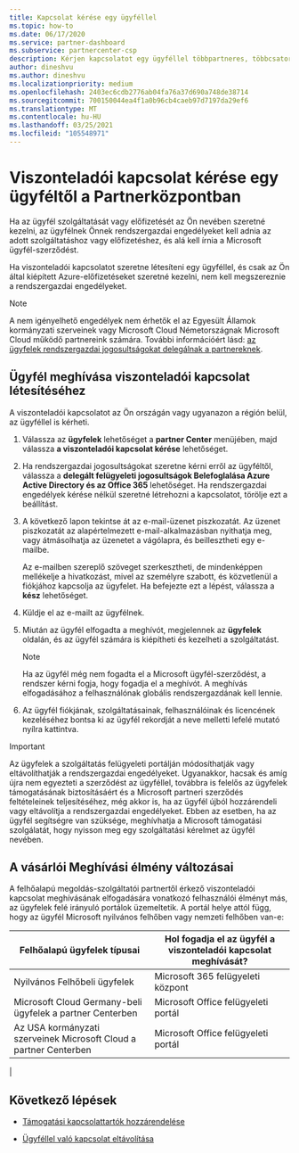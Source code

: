 ```yaml
---
title: Kapcsolat kérése egy ügyféllel
ms.topic: how-to
ms.date: 06/17/2020
ms.service: partner-dashboard
ms.subservice: partnercenter-csp
description: Kérjen kapcsolatot egy ügyféllel többpartneres, többcsatornás forgatókönyvek esetén, vagy ha az ügyfél meghatalmazott rendszergazdai jogosultságait vissza kell állítani.
author: dineshvu
ms.author: dineshvu
ms.localizationpriority: medium
ms.openlocfilehash: 2403ec6cdb2776ab04fa76a37d690a748de38714
ms.sourcegitcommit: 700150044ea4f1a0b96cb4caeb97d7197da29ef6
ms.translationtype: MT
ms.contentlocale: hu-HU
ms.lasthandoff: 03/25/2021
ms.locfileid: "105548971"
---
```

# <a name="how-to-request-a-reseller-relationship-from-a-customer-in-partner-center"></a>Viszonteladói kapcsolat kérése egy ügyféltől a Partnerközpontban

Ha az ügyfél szolgáltatását vagy előfizetését az Ön nevében szeretné kezelni, az ügyfélnek Önnek rendszergazdai engedélyeket kell adnia az adott szolgáltatáshoz vagy előfizetéshez, és alá kell írnia a Microsoft ügyfél-szerződést.

Ha viszonteladói kapcsolatot szeretne létesíteni egy ügyféllel, és csak az Ön által kiépített Azure-előfizetéseket szeretné kezelni, nem kell megszereznie a rendszergazdai engedélyeket.

>[!NOTE] 
>A nem igényelhető engedélyek nem érhetők el az Egyesült Államok kormányzati szerveinek vagy Microsoft Cloud Németországnak Microsoft Cloud működő partnereink számára. További információért lásd: [az ügyfelek rendszergazdai jogosultságokat delegálnak a partnereknek](customers-revoke-admin-privileges.md).

## <a name="invite-a-customer-to-establish-a-reseller-relationship-with-you"></a>Ügyfél meghívása viszonteladói kapcsolat létesítéséhez

A viszonteladói kapcsolatot az Ön országán vagy ugyanazon a régión belül, az ügyféllel is kérheti.

1. Válassza az **ügyfelek** lehetőséget a **partner Center** menüjében, majd válassza **a viszonteladói kapcsolat kérése** lehetőséget.

2. Ha rendszergazdai jogosultságokat szeretne kérni erről az ügyféltől, válassza a **delegált felügyeleti jogosultságok Belefoglalása Azure Active Directory és az Office 365** lehetőséget. Ha rendszergazdai engedélyek kérése nélkül szeretné létrehozni a kapcsolatot, törölje ezt a beállítást.

3. A következő lapon tekintse át az e-mail-üzenet piszkozatát. Az üzenet piszkozatát az alapértelmezett e-mail-alkalmazásban nyithatja meg, vagy átmásolhatja az üzenetet a vágólapra, és beillesztheti egy e-mailbe.

   Az e-mailben szereplő szöveget szerkesztheti, de mindenképpen mellékelje a hivatkozást, mivel az személyre szabott, és közvetlenül a fiókjához kapcsolja az ügyfelet. Ha befejezte ezt a lépést, válassza a **kész** lehetőséget.

4. Küldje el az e-mailt az ügyfélnek.

5. Miután az ügyfél elfogadta a meghívót, megjelennek az **ügyfelek** oldalán, és az ügyfél számára is kiépítheti és kezelheti a szolgáltatást.

   > [!NOTE]
   > Ha az ügyfél még nem fogadta el a Microsoft ügyfél-szerződést, a rendszer kérni fogja, hogy fogadja el a meghívót. A meghívás elfogadásához a felhasználónak globális rendszergazdának kell lennie.

6. Az ügyfél fiókjának, szolgáltatásainak, felhasználóinak és licencének kezeléséhez bontsa ki az ügyfél rekordját a neve melletti lefelé mutató nyílra kattintva.

> [!IMPORTANT]  
> Az ügyfelek a szolgáltatás felügyeleti portálján módosíthatják vagy eltávolíthatják a rendszergazdai engedélyeket. Ugyanakkor, hacsak és amíg újra nem egyezteti a szerződést az ügyféllel, továbbra is felelős az ügyfelek támogatásának biztosításáért és a Microsoft partneri szerződés feltételeinek teljesítéséhez, még akkor is, ha az ügyfél újból hozzárendeli vagy eltávolítja a rendszergazdai engedélyeket. Ebben az esetben, ha az ügyfél segítségre van szüksége, meghívhatja a Microsoft támogatási szolgálatát, hogy nyisson meg egy szolgáltatási kérelmet az ügyfél nevében.

## <a name="changes-to-the-customer-invitation-experience"></a>A vásárlói Meghívási élmény változásai

A felhőalapú megoldás-szolgáltatói partnertől érkező viszonteladói kapcsolat meghívásának elfogadására vonatkozó felhasználói élményt más, az ügyfelek felé irányuló portálok üzemeltetik. A portál helye attól függ, hogy az ügyfél Microsoft nyilvános felhőben vagy nemzeti felhőben van-e:

|Felhőalapú ügyfelek típusai  | Hol fogadja el az ügyfél a viszonteladói kapcsolat meghívását? |
|---------|---------
| Nyilvános Felhőbeli ügyfelek | Microsoft 365 felügyeleti központ |
| Microsoft Cloud Germany-beli ügyfelek a partner Centerben | Microsoft Office felügyeleti portál |
| Az USA kormányzati szerveinek Microsoft Cloud a partner Centerben | Microsoft Office felügyeleti portál |
|

## <a name="next-steps"></a>Következő lépések

- [Támogatási kapcsolattartók hozzárendelése](assign-support-contacts.md)

- [Ügyféllel való kapcsolat eltávolítása](remove-a-relationship.md)
